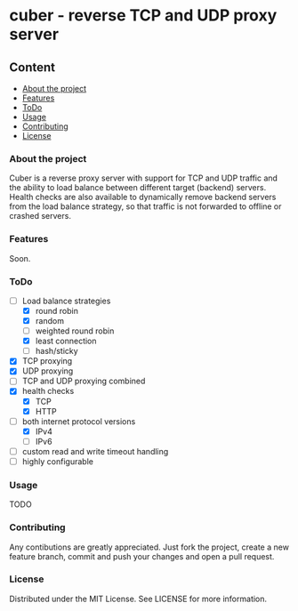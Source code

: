 # cuber - reverse TCP and UDP proxy server

## Content

* [About the project](#about-the-project)
* [Features](#features)
* [ToDo](#todo)
* [Usage](#usage)
* [Contributing](#contributing)
* [License](#license)

### About the project

Cuber is a reverse proxy server with support for TCP and UDP traffic and the ability to load balance between different target (backend) servers.
Health checks are also available to dynamically remove backend servers from the load balance strategy, so that traffic is not forwarded to offline or crashed servers.

### Features

Soon.

### ToDo

* [ ] Load balance strategies
  * [X] round robin
  * [X] random
  * [ ] weighted round robin
  * [X] least connection
  * [ ] hash/sticky
* [X] TCP proxying
* [X] UDP proxying
* [ ] TCP and UDP proxying combined
* [X] health checks
  * [X] TCP
  * [X] HTTP
* [ ] both internet protocol versions
  * [X] IPv4
  * [ ] IPv6
* [ ] custom read and write timeout handling
* [ ] highly configurable

### Usage

TODO

### Contributing

Any contibutions are greatly appreciated.
Just fork the project, create a new feature branch, commit and push your changes and open a pull request.

### License

Distributed under the MIT License. See LICENSE for more information.
